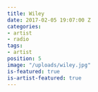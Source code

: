 ```yaml
---
title: Wiley
date: 2017-02-05 19:07:00 Z
categories:
- artist
- radio
tags:
- artist
position: 5
image: "/uploads/wiley.jpg"
is-featured: true
is-artist-featured: true
---
```


